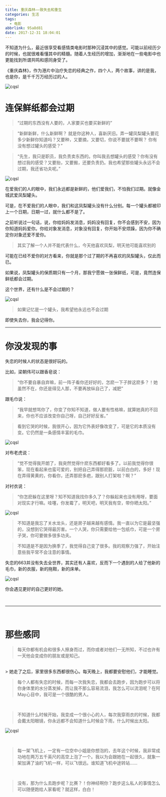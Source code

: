 ```yaml
---
title: 重庆森林——致失去和重生
categories: 生活
tags:
  - 电影
abbrlink: 95a8d81
date: 2017-12-31 18:04:01
---
```


不知道为什么，最近很享受看感情类电影时那种沉浸其中的感觉。可能以前经历少的时候，也就很难看懂其中的精髓。随着人生经历的增加，渐渐地在一些电影中也更能找到所谓共鸣和感同身受了。

《重庆森林》，作为港片中治疗失恋的经典之作，四个人，两个故事，讲的是我，也是你，是千千万万经历过的人。


![cqsl](../../../../images/movie_capture/cqsl_1.jpg)


<!-- more -->


# 连保鲜纸都会过期

> “过期的东西没有人要的，人家要买也要买新鲜的”

> “新鲜新鲜，什么新鲜啊？ 就是你这种人，喜新厌旧。弄一罐凤梨罐头要花多少新鲜你知道吗？又要种，又要摘，又要切，你说不要就不要啊？ 你有没有想过罐头的感受？”

> “先生，我只是职员，我负责卖东西的。你叫我去想罐头的感受？你有没有想过我的感受？又要抬，又要搬，还要负责扔。我也希望那些罐头永远不会过期，我还省功夫呢。”

![cqsl](../../../../images/movie_capture/cqsl_2.jpg)

在爱我们的人的眼中，我们永远都是新鲜的，他们爱我们，不怕我们过期。就像金城武爱凤梨罐头。

可是，在不爱我们的人眼中，我们和这凤梨罐头没有什么分别。每一个罐头都被印上一个日期，日期一过，就什么都不是了。

之前听说过一句话，说，你给妈妈发消息，妈妈没有回复，你不会感到不安，因为你知道妈妈爱你。你给对象发消息，对象没有回复，你开始不安烦躁，因为你不确定你对象还爱不爱你。

> 其实了解一个人并不能代表什么，今天他喜欢凤梨，明天他可能喜欢别的

可能在已经不爱你的对方看来，你就是那个过了期的不再喜欢的凤梨罐头，仅此而已。

如果说，凤梨罐头的保质期只有一个月，那我宁愿做一张保鲜纸，可是，竟然连保鲜纸都会过期。

这个世界，还有什么是不会过期的？

![cqsl](../../../../images/movie_capture/cqsl_3.jpg)

> 如果记忆是一个罐头，我希望他永远也不会过期

即使失去你，我会记得你。

---


# 你没发现的事

失恋的时候人的状态是很好玩的。

比如，梁朝伟可以跟香皂说：

> “你不要自暴自弃嘛，前一阵子看你还好好的，怎麽一下子胖这麽多？！她虽然不在，你还是得见人那，不要再放纵自己了，减肥”

跟毛巾说：

> “我早就想骂你了，你变了你知不知道，做人要有性格嘛，就算她真的不回来，你也不应该改变你自己呀，自己好好反省。”

> 看到它哭的时候，我很开心，因为它外表好像改变了，可是它的本质没有变。它仍然是一条感情丰富的毛巾。

![cqsl](../../../../images/movie_capture/cqsl_7.jpg)

对布老虎说：

> “觉不觉得我开朗了，我突然觉得什麽东西都好看多了。以前我觉得你很笨，现在看起来也蛮可爱的，别把自己弄得那麽脏，以前白白的，多好！现在弄得黄黄的，你看你，还弄那麽多疤，跟别人打架啦？啊？”

对衬衣说：

> “你怎麽躲在这里呀？知不知道我找你多久了？你躲起来也没有用呀，要面对现实才行嘛。哇噻，你发霉了，明天吧，明天我有空，带你晒太阳。”

![cqsl](../../../../images/movie_capture/cqsl_5.jpg)

> 不知道是我忘了关水龙头，还是房子越来越有感情。我一直以为它是最坚强的，没想到它哭得最厉害。一个人哭，你只需要给他一包纸巾，可是一个房子哭，你可要做多很多功夫。

> 不知道是不是因为换季了，我觉得自己变了很多。我的观察力强了，开始注意些我平常不会注意的事情。

失恋的663并没有失去全世界，其实还有人喜欢，反而下一个遇到的人给了他新的毛巾，新的衣服，新的拖鞋，新的床单。


![cqsl](../../../../images/movie_capture/cqsl_4.jpg)

你会遇见更好的自己更好的她。

<br />

---

<br />

# 那些感同

> 每天你都有机会和很多人擦身而过，而你或者对他们一无所知，不过也许有一天他会变成你的朋友或是知己。

<br />
> 她走了之后，家里很多东西都很伤心。每天晚上，我都要安慰他们，才能睡觉。

<br />

> 每个人都有失恋的时候，而每一次我失恋，我都会去跑步，因为跑步可以将你身体里的水分蒸发掉，而让我不那么容易流泪，我怎么可以流泪呢？在阿May心目中，我可是一个很酷的男人。

<br />

> 不知道什么时候开始，我变成一个很小心的人，每次我穿雨衣的时候，我都会戴太阳眼镜，你永远都不会知道什么时候会下雨，什么时候出太阳。

![cqsl](../../../../images/movie_capture/cqsl_6.jpg)

<br />

> 每一架飞机上，一定有一位空中小姐是你想泡的，去年这个时候，我非常成功地在两万五千英尺的高空上泡了一个。我以为会跟她在一起很久，就象一架加满了油的飞机一样，可以飞很远。谁知道飞机中途转站……

<br />

> 没有，那为什么去跑步呢？比赛？！你神经啊你？跑步这么私人的事情怎么可以随便跑给人家看呢？就这样，白白！
